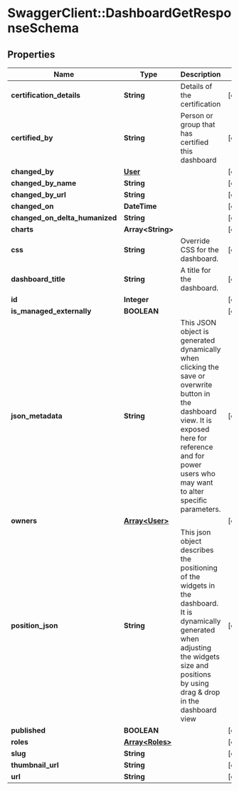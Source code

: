 # SwaggerClient::DashboardGetResponseSchema

## Properties
Name | Type | Description | Notes
------------ | ------------- | ------------- | -------------
**certification_details** | **String** | Details of the certification | [optional] 
**certified_by** | **String** | Person or group that has certified this dashboard | [optional] 
**changed_by** | [**User**](User.md) |  | [optional] 
**changed_by_name** | **String** |  | [optional] 
**changed_by_url** | **String** |  | [optional] 
**changed_on** | **DateTime** |  | [optional] 
**changed_on_delta_humanized** | **String** |  | [optional] 
**charts** | **Array&lt;String&gt;** |  | [optional] 
**css** | **String** | Override CSS for the dashboard. | [optional] 
**dashboard_title** | **String** | A title for the dashboard. | [optional] 
**id** | **Integer** |  | [optional] 
**is_managed_externally** | **BOOLEAN** |  | [optional] 
**json_metadata** | **String** | This JSON object is generated dynamically when clicking the save or overwrite button in the dashboard view. It is exposed here for reference and for power users who may want to alter  specific parameters. | [optional] 
**owners** | [**Array&lt;User&gt;**](User.md) |  | [optional] 
**position_json** | **String** | This json object describes the positioning of the widgets in the dashboard. It is dynamically generated when adjusting the widgets size and positions by using drag &amp; drop in the dashboard view | [optional] 
**published** | **BOOLEAN** |  | [optional] 
**roles** | [**Array&lt;Roles&gt;**](Roles.md) |  | [optional] 
**slug** | **String** |  | [optional] 
**thumbnail_url** | **String** |  | [optional] 
**url** | **String** |  | [optional] 

